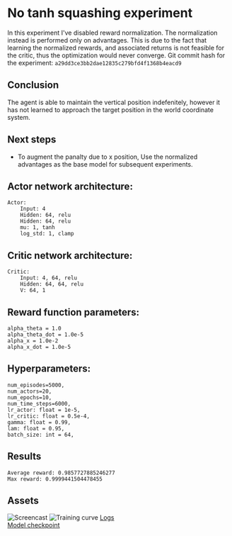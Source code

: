 # No tanh squashing experiment

In this experiment I've disabled reward normalization.
The normalization instead is performed only on advantages.
This is due to the fact that learning the normalized rewards, and associated returns is not feasible for the critic, thus the optimization would never converge.
Git commit hash for the experiment: `a29dd3ce3bb2dae12835c279bfd4f1368b4eacd9`

## Conclusion

The agent is able to maintain the vertical position indefenitely, however it has not learned to approach the target position in the world coordinate system.

## Next steps

- To augment the panalty due to x position, Use the normalized advantages as the base model for subsequent experiments.

## Actor network architecture:  

```
Actor:
    Input: 4
    Hidden: 64, relu
    Hidden: 64, relu
    mu: 1, tanh
    log_std: 1, clamp
```

## Critic network architecture:  

```
Critic:
    Input: 4, 64, relu
    Hidden: 64, 64, relu
    V: 64, 1
```

## Reward function parameters:

```
alpha_theta = 1.0
alpha_theta_dot = 1.0e-5
alpha_x = 1.0e-2
alpha_x_dot = 1.0e-5
```

## Hyperparameters:

```
num_episodes=5000,
num_actors=20,
num_epochs=10,
num_time_steps=6000,
lr_actor: float = 1e-5,
lr_critic: float = 0.5e-4,
gamma: float = 0.99,
lam: float = 0.95,
batch_size: int = 64,
```

## Results

```
Average reward: 0.9857727885246277
Max reward: 0.9999441504478455
```

## Assets

![Screencast](https://drive.google.com/uc?export=view&id=1yyTquiBVBR-FroSPXF2pkwb3ID52YVp1)
![Training curve](https://drive.google.com/uc?export=view&id=1NWsUjjLtYr2XbjHCa4PyVcCddQBvBKEm)
[Logs](https://drive.google.com/file/d/1TihEnzzaqt8vpBXcCeDLVGJQ3v6XeozK/view?usp=drive_link)  
[Model checkpoint](https://drive.google.com/file/d/1dggc1lkngiCZiMt0I3060wVkuzOW8ARp/view?usp=drive_link)

